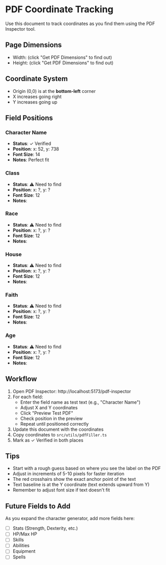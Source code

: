# PDF Coordinate Tracking

Use this document to track coordinates as you find them using the PDF Inspector tool.

## Page Dimensions
- Width: (click "Get PDF Dimensions" to find out)
- Height: (click "Get PDF Dimensions" to find out)

## Coordinate System
- Origin (0,0) is at the **bottom-left** corner
- X increases going right
- Y increases going up

## Field Positions

### Character Name
- **Status**: ✓ Verified
- **Position**: x: 52, y: 738
- **Font Size**: 14
- **Notes**: Perfect fit

### Class
- **Status**: ⚠ Need to find
- **Position**: x: ?, y: ?
- **Font Size**: 12
- **Notes**:

### Race
- **Status**: ⚠ Need to find
- **Position**: x: ?, y: ?
- **Font Size**: 12
- **Notes**:

### House
- **Status**: ⚠ Need to find
- **Position**: x: ?, y: ?
- **Font Size**: 12
- **Notes**:

### Faith
- **Status**: ⚠ Need to find
- **Position**: x: ?, y: ?
- **Font Size**: 12
- **Notes**:

### Age
- **Status**: ⚠ Need to find
- **Position**: x: ?, y: ?
- **Font Size**: 12
- **Notes**:

## Workflow

1. Open PDF Inspector: http://localhost:5173/pdf-inspector
2. For each field:
   - Enter the field name as test text (e.g., "Character Name")
   - Adjust X and Y coordinates
   - Click "Preview Test PDF"
   - Check position in the preview
   - Repeat until positioned correctly
3. Update this document with the coordinates
4. Copy coordinates to `src/utils/pdfFiller.ts`
5. Mark as ✓ Verified in both places

## Tips

- Start with a rough guess based on where you see the label on the PDF
- Adjust in increments of 5-10 pixels for faster iteration
- The red crosshairs show the exact anchor point of the text
- Text baseline is at the Y coordinate (text extends upward from Y)
- Remember to adjust font size if text doesn't fit

## Future Fields to Add

As you expand the character generator, add more fields here:
- [ ] Stats (Strength, Dexterity, etc.)
- [ ] HP/Max HP
- [ ] Skills
- [ ] Abilities
- [ ] Equipment
- [ ] Spells
